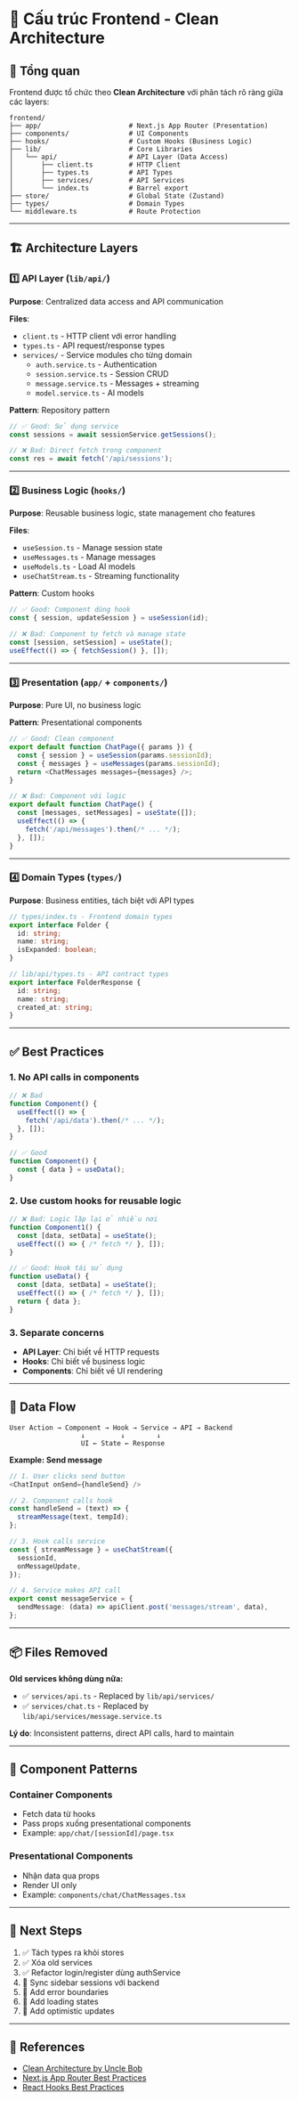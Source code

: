 # 📁 Cấu trúc Frontend - Clean Architecture

## 🎯 Tổng quan

Frontend được tổ chức theo **Clean Architecture** với phân tách rõ ràng giữa các layers:

```
frontend/
├── app/                      # Next.js App Router (Presentation)
├── components/               # UI Components
├── hooks/                    # Custom Hooks (Business Logic)
├── lib/                      # Core Libraries
│   └── api/                  # API Layer (Data Access)
│       ├── client.ts         # HTTP Client
│       ├── types.ts          # API Types
│       ├── services/         # API Services
│       └── index.ts          # Barrel export
├── store/                    # Global State (Zustand)
├── types/                    # Domain Types
└── middleware.ts             # Route Protection
```

---

## 🏗️ Architecture Layers

### 1️⃣ **API Layer** (`lib/api/`)

**Purpose**: Centralized data access and API communication

**Files**:
- `client.ts` - HTTP client với error handling
- `types.ts` - API request/response types
- `services/` - Service modules cho từng domain
  - `auth.service.ts` - Authentication
  - `session.service.ts` - Session CRUD
  - `message.service.ts` - Messages + streaming
  - `model.service.ts` - AI models

**Pattern**: Repository pattern
```typescript
// ✅ Good: Sử dụng service
const sessions = await sessionService.getSessions();

// ❌ Bad: Direct fetch trong component
const res = await fetch('/api/sessions');
```

---

### 2️⃣ **Business Logic** (`hooks/`)

**Purpose**: Reusable business logic, state management cho features

**Files**:
- `useSession.ts` - Manage session state
- `useMessages.ts` - Manage messages
- `useModels.ts` - Load AI models
- `useChatStream.ts` - Streaming functionality

**Pattern**: Custom hooks
```typescript
// ✅ Good: Component dùng hook
const { session, updateSession } = useSession(id);

// ❌ Bad: Component tự fetch và manage state
const [session, setSession] = useState();
useEffect(() => { fetchSession() }, []);
```

---

### 3️⃣ **Presentation** (`app/` + `components/`)

**Purpose**: Pure UI, no business logic

**Pattern**: Presentational components
```typescript
// ✅ Good: Clean component
export default function ChatPage({ params }) {
  const { session } = useSession(params.sessionId);
  const { messages } = useMessages(params.sessionId);
  return <ChatMessages messages={messages} />;
}

// ❌ Bad: Component với logic
export default function ChatPage() {
  const [messages, setMessages] = useState([]);
  useEffect(() => {
    fetch('/api/messages').then(/* ... */);
  }, []);
}
```

---

### 4️⃣ **Domain Types** (`types/`)

**Purpose**: Business entities, tách biệt với API types

```typescript
// types/index.ts - Frontend domain types
export interface Folder {
  id: string;
  name: string;
  isExpanded: boolean;
}

// lib/api/types.ts - API contract types
export interface FolderResponse {
  id: string;
  name: string;
  created_at: string;
}
```

---

## ✅ Best Practices

### 1. **No API calls in components**
```typescript
// ❌ Bad
function Component() {
  useEffect(() => {
    fetch('/api/data').then(/* ... */);
  }, []);
}

// ✅ Good
function Component() {
  const { data } = useData();
}
```

### 2. **Use custom hooks for reusable logic**
```typescript
// ❌ Bad: Logic lặp lại ở nhiều nơi
function Component1() {
  const [data, setData] = useState();
  useEffect(() => { /* fetch */ }, []);
}

// ✅ Good: Hook tái sử dụng
function useData() {
  const [data, setData] = useState();
  useEffect(() => { /* fetch */ }, []);
  return { data };
}
```

### 3. **Separate concerns**
- **API Layer**: Chỉ biết về HTTP requests
- **Hooks**: Chỉ biết về business logic
- **Components**: Chỉ biết về UI rendering

---

## 🔄 Data Flow

```
User Action → Component → Hook → Service → API → Backend
                  ↓         ↓        ↓
                  UI ← State ← Response
```

**Example: Send message**
```typescript
// 1. User clicks send button
<ChatInput onSend={handleSend} />

// 2. Component calls hook
const handleSend = (text) => {
  streamMessage(text, tempId);
};

// 3. Hook calls service
const { streamMessage } = useChatStream({
  sessionId,
  onMessageUpdate,
});

// 4. Service makes API call
export const messageService = {
  sendMessage: (data) => apiClient.post('messages/stream', data),
};
```

---

## 📦 Files Removed

**Old services không dùng nữa:**
- ✅ `services/api.ts` - Replaced by `lib/api/services/`
- ✅ `services/chat.ts` - Replaced by `lib/api/services/message.service.ts`

**Lý do**: Inconsistent patterns, direct API calls, hard to maintain

---

## 🎨 Component Patterns

### Container Components
- Fetch data từ hooks
- Pass props xuống presentational components
- Example: `app/chat/[sessionId]/page.tsx`

### Presentational Components
- Nhận data qua props
- Render UI only
- Example: `components/chat/ChatMessages.tsx`

---

## 🚀 Next Steps

1. ✅ Tách types ra khỏi stores
2. ✅ Xóa old services
3. ✅ Refactor login/register dùng authService
4. 🔄 Sync sidebar sessions với backend
5. 🔄 Add error boundaries
6. 🔄 Add loading states
7. 🔄 Add optimistic updates

---

## 📖 References

- [Clean Architecture by Uncle Bob](https://blog.cleancoder.com/uncle-bob/2012/08/13/the-clean-architecture.html)
- [Next.js App Router Best Practices](https://nextjs.org/docs/app/building-your-application)
- [React Hooks Best Practices](https://react.dev/reference/react)
